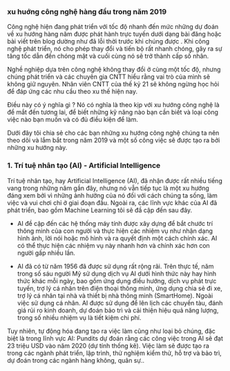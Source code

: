 ### xu huớng công nghệ hàng đầu trong năm 2019

Công nghệ hiện đang phát triển với tốc độ nhanh đến mức những dự đoán về xu hướng hàng năm được phát hành trực tuyến dưới dạng bài đăng hoặc bài viết trên blog dường như đã lỗi thời trước khi chúng được . Khi công nghệ phát triển, nó cho phép thay đổi và tiến bộ rất nhanh chóng, gây ra sự tăng tốc dẫn đến chóng mặt và cuối cùng nó sẽ trở thành cấp số nhân.

Nghề nghiệp dựa trên công nghệ không thay đổi ở cùng một tốc độ, nhưng chúng phát triển và các chuyên gia CNTT hiểu rằng vai trò của mình sẽ không giữ nguyên. Nhân viên CNTT của thế kỷ 21 sẽ không ngừng học hỏi để đáp ứng các nhu cầu theo xu thế hiện nay.

Điều này có ý nghĩa gì ? Nó có nghĩa là theo kịp với xu hướng công nghệ là để mắt đến tương lai, để biết những kỹ năng nào bạn cần biết và loại công việc nào bạn muốn và có đủ điều kiện để làm.

Dưới đây tôi chia sẻ cho các bạn những xu hướng công nghệ chúng ta nên theo dõi và lắm bắt trong năm 2019 và một số công việc sẽ được tạo ra bởi những xu hướng này.

### 1. Trí tuệ nhân tạo (AI) - Artificial Intelligence
Trí tuệ nhân tạo, hay Artificial Intelligence (AI), đã nhận được rất nhiều tiếng vang trong những năm gần đây, nhưng nó vẫn tiếp tục là một xu hướng đáng xem bởi vì những ảnh hưởng của nó đối với cách chúng ta sống, làm việc và vui chơi chỉ ở giai đoạn đầu. Ngoài ra, các lĩnh vực khác của AI đã phát triển, bao gồm Machine Learning tôi sẽ đầ cập đến sau đây.
- AI đề cập đến các hệ thống máy tính được xây dựng để bắt chước trí thông minh của con người và thực hiện các nhiệm vụ như nhận dạng hình ảnh, lời nói hoặc mô hình và ra quyết định một cách chính xác. AI có thể thực hiện các nhiệm vụ này nhanh hơn và chính xác hơn con người gấp nhiều lần.

- AI đã có từ năm 1956 đã được sử dụng rất rộng rãi. Trên thực tế, năm trong số sáu người Mỹ sử dụng dịch vụ AI dưới hình thức này hay hình thức khác mỗi ngày, bao gồm ứng dụng điều hướng, dịch vụ phát trực tuyến, trợ lý cá nhân trên điện thoại thông minh, ứng dụng chia sẻ đi xe, trợ lý cá nhân tại nhà và thiết bị nhà thông minh (SmartHome). Ngoài việc sử dụng cá nhân. AI được sử dụng để lên lịch các chuyến tàu, đánh giá rủi ro kinh doanh, dự đoán bảo trì và cải thiện hiệu quả năng lượng, trong số nhiều nhiệm vụ là tiết kiệm chi phí.

Tuy nhiên, tự động hóa đang tạo ra việc làm cũng như loại bỏ chúng, đặc biệt là trong lĩnh vực AI: Pundits dự đoán rằng các công việc trong AI sẽ đạt 23 triệu USD vào năm 2020 (dự tính thống kê). Việc làm sẽ được tạo ra trong các ngành phát triển, lập trình, thử nghiệm kiểm thử, hỗ trợ và bảo trì, dự đoán trong các ngành hàng không, quân sự..
